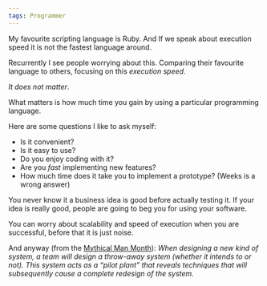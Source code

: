 ```yaml
---
tags: Programmer
---
```


My favourite scripting language is Ruby. And If we speak about execution speed it
is not the fastest language around.

Recurrently I see people worrying about this. Comparing their favourite language
to others, focusing on this _execution speed_.

*It does not matter*.

What matters is how much time you gain by using a particular programming language.

Here are some questions I like to ask myself:

- Is it convenient?
- Is it easy to use?
- Do you enjoy coding with it?
- Are you *fast* implementing new features?
- How much time does it take you to implement a prototype? (Weeks is a wrong answer)

You never know it a business idea is good before actually testing it. If your
idea is really good, people are going to beg you for using your software.

You can worry about scalability and speed of execution when you are successful,
before that it is just noise.

And anyway (from the [Mythical Man Month](https://en.wikipedia.org/wiki/The_Mythical_Man-Month)): _When designing a new kind of system, a team will design a throw-away
system (whether it intends to or not). This system acts as a “pilot plant” that
reveals techniques that will subsequently cause a complete redesign of the
system._
